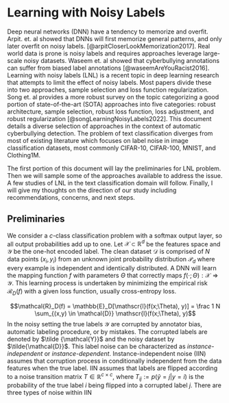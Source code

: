 # Learning with Noisy Labels 
Deep neural networks (DNN) have a tendency to memorize and overfit. Arpit. et. al showed that DNNs will first memorize general patterns, and only later overfit on noisy labels. [@arpitCloserLookMemorization2017].  Real world data is prone is noisy labels and requires approaches leverage large-scale noisy datasets. Waseem et. al showed that cyberbullying annotations can  suffer from biased label annotations [@waseemAreYouRacist2016]. Learning with noisy labels (LNL) is a recent topic in deep learning research that attempts to limit the effect of noisy labels. Most papers divide these into two approaches, sample selection and loss function regularization. Song et. al provides a more robust survey on the topic categorizing a good portion of state-of-the-art (SOTA) approaches into five categories: robust architecture, sample selection, robust loss function, loss adjustment, and robust regularization [@songLearningNoisyLabels2022]. This document details a diverse selection of approaches in the context of automatic cyberbullying detection. The problem of text classification diverges from most of existing literature which focuses on label noise in image classification datasets, most commonly CIFAR-10, CIFAR-100, MNIST, and Clothing1M. 

The first portion of this document will lay the preliminaries for LNL problem. Then we will sample some of the approaches available to address the issue. A few studies of LNL in the text classification domain will follow. Finally, I will give my thoughts on the direction of our study including recommendations, concerns, and next steps. 

## Preliminaries 
We consider a $c$-class classification problem with a softmax output layer, so all output probabilities add up to one.  Let $\mathcal{X} \subset \mathbb{R}^d$  be the features space and $\mathcal{Y}$ be the one-hot encoded label. The clean dataset $\mathcal{D}$ is comprised of $N$ data points $(x_i, y_i)$  from an unknown joint probability distribution $\mathcal{P}_d$ where every example is independent and identically distributed.  A DNN will learn the mapping function $f$ with parameters $\Theta$ that correctly maps $f(\cdot; \Theta): \mathcal{X} \Rightarrow \mathcal{Y}$. This learning process is undertaken by minimizing the empirical risk $\mathcal{R}_D(f)$ with a given loss function, usually cross-entropy loss. 

$$\mathcal{R}_D(f) = \mathbb{E}_D[\mathscr{l}(f(x;\Theta), y)] = \frac 1 N \sum_{(x,y) \in \mathcal{D}} \mathscr{l}(f(x;\Theta), y)$$
In the noisy setting the true labels $\mathcal{Y}$ are corrupted by annotator bias, automatic labeling procedure, or by mistakes. The corrupted labels are denoted by $\tilde {\mathcal{Y}}$  and the noisy dataset by $\tilde{\mathcal{D}}$. This label noise can be characterized as *instance-independent* or *instance-dependent*. Instance-independent noise (IIN) assumes that corruption process in conditionally independent from the data features when the true label. IIN assumes that labels are flipped according to a noise transition matrix $T \in \mathbb{R}^{c \times c}$, where $T_{ij} := p(\tilde y = j|y=i)$ is the probability of the true label $i$ being flipped into a corrupted label $j$. There are three types of noise within IIN